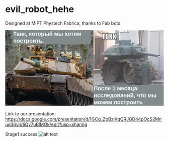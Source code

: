 # evil_robot_hehe
Designed at MIPT Phystech Fabrica, thanks to Fab bots

![alt text](https://github.com/kafiulshabbir/evil_robot_hehe/blob/main/Meme%20of%20tank.png)

Link to our presentation: https://docs.google.com/presentation/d/1GCg_ZpBzjXqQRJGD44pOcS2Mnuq36vip1iQy7uBlMOk/edit?usp=sharing

Stage1 success
![alt text](https://github.com/kafiulshabbir/evil_robot_hehe/blob/main/Stage1success.gif)
